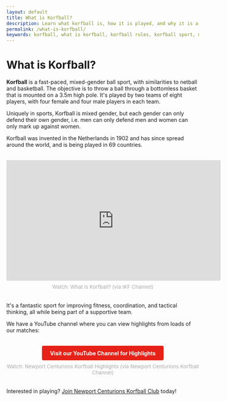 ```yaml
---
layout: default
title: What is Korfball?
description: Learn what korfball is, how it is played, and why it is a fantastic mixed-gender sport for all ages and abilities.
permalink: /what-is-korfball/
keywords: korfball, what is korfball, korfball rules, korfball sport, mixed gender sport, korfball newport, korfball wales, korfball video, korfball highlights
---
```


<div class="page-content">
  <div class="content-block">
    <h1>What is Korfball?</h1>
    <p><strong>Korfball</strong> is a fast-paced, mixed-gender ball sport, with similarities to netball and basketball. The objective is to throw a ball through a bottomless basket that is mounted on a 3.5m high pole. It's played by two teams of eight players, with four female and four male players in each team.</p>
    <p>Uniquely in sports, Korfball is mixed gender, but each gender can only defend their own gender, i.e. men can only defend men and women can only mark up against women.</p>
    <p>Korfball was invented in the Netherlands in 1902 and has since spread around the world, and is being played in 69 countries.</p>
    <div class="korfball-video" style="margin:2rem 0;text-align:center;">
      <iframe width="560" height="315" src="https://www.youtube.com/embed/lnNSU4kbVvI?start=178" title="What is Korfball?" frameborder="0" allow="accelerometer; autoplay; clipboard-write; encrypted-media; gyroscope; picture-in-picture; web-share" allowfullscreen loading="lazy"></iframe>
      <p style="font-size:0.95em;color:#aaa;margin-top:0.5rem;">Watch: What is Korfball? (via IKF Channel)</p>
    </div>
    <p>It's a fantastic sport for improving fitness, coordination, and tactical thinking, all while being part of a supportive team.</p>
    <p>We have a YouTube channel where you can view highlights from loads of our matches:</p>
    <div class="newport-korfball-video" style="margin:2rem 0;text-align:center;">
      <a href="https://www.youtube.com/@newportcenturionskorfball5878" target="_blank" rel="noopener noreferrer" class="button" style="display:inline-block;padding:0.75em 1.5em;background:#e62117;color:#fff;border-radius:4px;text-decoration:none;font-weight:bold;">
        Visit our YouTube Channel for Highlights
      </a>
      <p style="font-size:0.95em;color:#aaa;margin-top:0.5rem;">Watch: Newport Centurions Korfball Highlights (via Newport Centurions Korfball Channel)</p>
    </div>
    <p>Interested in playing? <a href="/join-us/">Join Newport Centurions Korfball Club</a> today!<br></p>
  </div>
</div>
